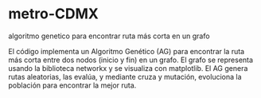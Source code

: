 # metro-CDMX
algoritmo genetico para encontrar ruta más corta en un grafo


El código implementa un Algoritmo Genético (AG) para encontrar la ruta más corta entre dos nodos (inicio y fin) en un grafo. El grafo se representa usando la biblioteca networkx y se visualiza con matplotlib. El AG genera rutas aleatorias, las evalúa, y mediante cruza y mutación, evoluciona la población para encontrar la mejor ruta.
